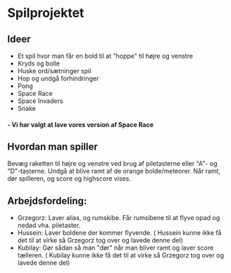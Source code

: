 # Spilprojektet

## Ideer
 * Et spil hvor man får en bold til at "hoppe" til højre og venstre
 * Kryds og bolle
 * Huske ord/sætninger spil
 * Hop og undgå forhindringer
 * Pong
 * Space Race
 * Space Invaders
 * Snake
 
 #### - Vi har valgt at lave vores version af Space Race
 
 ## Hvordan man spiller
 Bevæg raketten til højre og venstre ved brug af piletasterne eller "A"- og "D"-tasterne. Undgå at blive ramt af de orange bolde/meteorer.
 Når ramt, dør spilleren, og score og highscore vises.
 
 ## Arbejdsfordeling:
* Grzegorz: Laver alias, og rumskibe. Får rumsibene til at flyve opad og nedad vha. piletaster.
* Hussein: Laver boldene der kommer flyvende. ( Hussein kunne ikke få det til at virke så Grzegorz tog over og lavede denne del)
* Kubilay: Gør sådan så man "dør" når man bliver ramt og laver score tælleren. ( Kubilay kunne ikke få det til at virke så Grzegorz tog over og lavede denne del)
